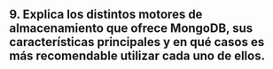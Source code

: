 ## 9. Explica los distintos motores de almacenamiento que ofrece MongoDB, sus características principales y en qué casos es más recomendable utilizar cada uno de ellos.